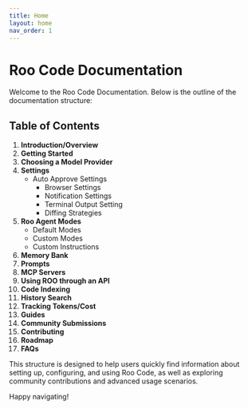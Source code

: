 ```yaml
---
title: Home
layout: home
nav_order: 1
---
```


# Roo Code Documentation

Welcome to the Roo Code Documentation. Below is the outline of the documentation structure:

## Table of Contents

1. **Introduction/Overview**
2. **Getting Started**
3. **Choosing a Model Provider**
4. **Settings**
   - Auto Approve Settings
     * Browser Settings
     * Notification Settings
     * Terminal Output Setting
     * Diffing Strategies
5. **Roo Agent Modes**
   - Default Modes
   - Custom Modes
   - Custom Instructions
6. **Memory Bank**
7. **Prompts**
8. **MCP Servers**
9. **Using ROO through an API**
10. **Code Indexing**
11. **History Search**
12. **Tracking Tokens/Cost**
13. **Guides**
14. **Community Submissions**
15. **Contributing**
16. **Roadmap**
17. **FAQs**

This structure is designed to help users quickly find information about setting up, configuring, and using Roo Code, as well as exploring community contributions and advanced usage scenarios.

Happy navigating!
